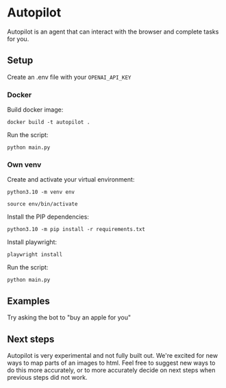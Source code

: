 # Autopilot

Autopilot is an agent that can interact with the browser and complete tasks for you. 

## Setup

Create an .env file with your `OPENAI_API_KEY`

### Docker

Build docker image:

`docker build -t autopilot .`

Run the script: 

`python main.py`

### Own venv

Create and activate your virtual environment:

`python3.10 -m venv env`

`source env/bin/activate`

Install the PIP dependencies:

`python3.10 -m pip install -r requirements.txt`

Install playwright:

`playwright install`

Run the script: 

`python main.py`


## Examples

Try asking the bot to "buy an apple for you"

## Next steps

Autopilot is very experimental and not fully built out. We're excited for new ways to map parts of an images to html. Feel free to suggest new ways to do this more accurately, or to more accurately decide on next steps when previous steps did not work. 